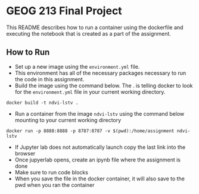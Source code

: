 # GEOG 213 Final Project
This README describes how to run a container using the dockerfile and executing the notebook that is created as a part of the assignment.

## How to Run
- Set up a new image using the `environment.yml` file.
- This environment has all of the necessary packages necessary to run the code in this assignment.
- Build the image using the command below.  The . is telling docker to look for the `environment.yml` file in your current working directory. 
```
docker build -t ndvi-lstv .
```
- Run a container from the image `ndvi-lstv` using the command below mounting to your current working directory
```
docker run -p 8888:8888 -p 8787:8787 -v $(pwd):/home/assignment ndvi-lstv
```
- If Jupyter lab does not automatically launch copy the last link into the browser
- Once jupyerlab opens, create an ipynb file where the assignment is done
- Make sure to run code blocks
- When you save the file in the docker container, it will also save to the pwd when you ran the container 
